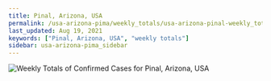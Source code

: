 ```yaml
---
title: Pinal, Arizona, USA
permalink: /usa-arizona-pima/weekly_totals/usa-arizona-pinal-weekly_totals.html
last_updated: Aug 19, 2021
keywords: ["Pinal, Arizona, USA", "weekly totals"]
sidebar: usa-arizona-pima_sidebar
---
```


![Weekly Totals of Confirmed Cases for Pinal, Arizona, USA](/covid_tracker/images/graphs/usa-arizona-pinal-weekly_totals_graph.png)
